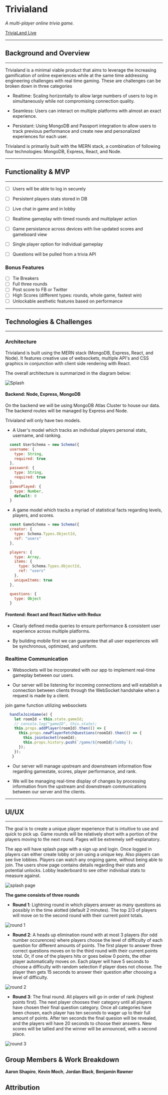 # Trivialand

_A multi-player online trivia game._

[TriviaLand Live](https://trivialand-app.herokuapp.com/ "Checkoff")
***
## Background and Overview
***


Trivialand is a minimal viable product that aims to leverage the increasing gamification of online experiences while at the same time addressing engineering challenges with real time gaming. These are challenges can be broken down in three categories


- Realtime: Scaling horizontally to allow large numbers of users to log in simultaneously while not compromising connection quality.

- Seamless: Users can interact on multiple platforms with almost an exact experience.

- Persistant: Using MongoDB and Passport integration to allow users to track previous performance and create new and personalized experiences for each user.



Trivialand is primarily built with the MERN stack, a combination of following four technologies: MongoDB, Express, React, and Node.


***
## Functionality & MVP
***

- [ ] Users will be able to log in securely 
- [ ] Persistent players stats stored in DB
- [ ] Live chat in game and in lobby
- [ ] Realtime gameplay with timed rounds and multiplayer action
- [ ] Game persistance across devices with live updated scores and gameboard view
- [ ] Single player option for individual gameplay
- [ ] Questions will be pulled from a trivia API


### Bonus Features

- [ ] Tie Breakers
- [ ] Full three rounds
- [ ] Post score to FB or Twitter
- [ ] High Scores (different types: rounds, whole game, fastest win)
- [ ] Unlockable aesthetic features based on performance

***
## Technologies & Challenges
***

### Architecture

Trivialand is built using the MERN stack (MongoDB, Express, React, and Node). It features creative use of websockets, multiple API's and CSS graphics in conjunction with client side rendering with React.

The overall architecture is summarized in the diagram below:

![Splash](./docs/mern.png)

#### Backend: Node, Express, MongoDB

On the backend we will be using MongoDB Atlas Cluster to house our data. The backend routes will be managed by Express and Node.

Trivialand will only have two models.
- A User's model which tracks an individual players personal stats, username, and ranking.
```javascript
  const UserSchema = new Schema({
  username: {
    type: String,
    required: true
  },
  password: {
    type: String,
    required: true
  },
  gamesPlayed: {
    type: Number,
    default: 0
  }
```
- A game model which tracks a myriad of statistical facts regarding levels, players, and scores.

```javascript
  const GameSchema = new Schema({
  creator: {
    type: Schema.Types.ObjectId,
    ref: "users"
  },

  players: {
    type: Array,
    items: {
      type: Schema.Types.ObjectId,
      ref: "users"
    },
    uniqueItems: true
  },

  questions: {
    type: Object
  }
```

#### Frontend: React and React Native with Redux

- Clearly defined media queries to ensure performance  & consistent user experience across multiple platforms.

- By building mobile first we can guarantee that all user experiences will be synchronous, optimized, and uniform.

### Realtime Communication
- Websockets will be incorporated with our app to implement real-time gameplay between our users. 

- Our server will be listening for incoming connections and will establish a connection between clients through the WebSocket handshake when a request is made by a client.

join game function utilizing websockets
```javascript
  handleJoinGame(e) {
    let roomId = this.state.gameId;
    // console.log("gameID", this.state);
    this.props.addPlayer(roomId).then(() => {
      this.props.newPlayerFetchQuestions(roomId).then(() => {
        this.joinSocket(roomId);
        this.props.history.push(`/game/${roomId}/lobby`);
      });
    });
   }

```

- Our server will manage upstream and downstream information flow regarding gamestate, scores, player performance, and rank.

- We will be managing real-time display of changes by processing information from the upstream and downstream communications between our server and the clients.

***
## UI/UX
***

The goal is to create a unique player experience that is intuitive to use and quick to pick up. Game rounds will be relatively short with a portion of the players moving to the next round. Pages will be extremely self-explanatory.

The app will have splash page with a sign up and login. Once logged in players can either create lobby or join using a unique key. Also players can see live lobbies. Players can watch any ongoing game, without being able to join. The users show page contains details regarding their stats and potential unlocks. Lobby leaderboard to see other individual stats to measure against.

![splash page](https://github.com/jbotoro/markdown_images/blob/master/splash%20markdown%20.png)



**The game consists of three rounds**
- **Round 1**: Lightning round in which players answer as many questions as possibly in the time alotted (default 2 minutes). The top 2/3 of players will move on to the second round with their current point totals.

![round 1](https://github.com/jbotoro/markdown_images/blob/master/round-1-markdown.png)

- **Round 2**: A heads up elimination round with at most 3 players (for odd number occurences) where players choose the level of difficulty of each question for different amounts of points. The first player to answer three correct questions moves on to the third round with their current points total. Or, if one of the players hits or goes below 0 points, the other player automatically moves on. Each player will have 5 seconds to choose a difficulty with random selection if player does not choose. The player then gets 15 seconds to answer their question after choosing a level of difficulty.

![round 2](https://github.com/jbotoro/markdown_images/blob/master/round%202%20markdown.png)

- **Round 3**: The final round. All players will go in order of rank (highest points first). The next player chooses their category until all players have chosen their final question category. Once all categories have been chosen, each player has ten seconds to wager up to their full amount of points. After ten seconds the final quesion will be revealed, and the players will have 20 seconds to choose their answers. New scores will be tallied and the winner will be announced, with a second place. 

![round 3](https://github.com/jbotoro/markdown_images/blob/master/markdown%20round%203%20.png)




## Group Members & Work Breakdown

**Aaron Shapiro**,
**Kevin Moch**,
**Jordan Black**,
**Benjamin Rawner**

## Attribution

